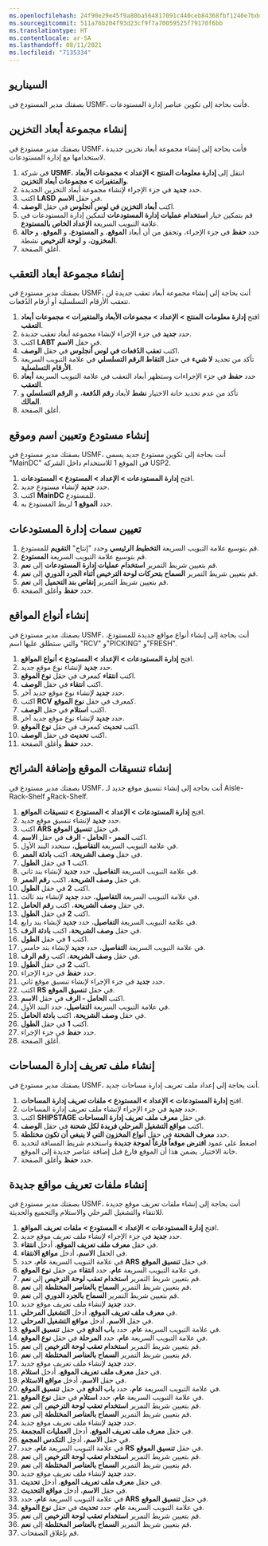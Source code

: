 ```yaml
---
ms.openlocfilehash: 24f90e29e45f9a80ba564817091c440ceb84368fbf1240e7bddb8eb73b222319
ms.sourcegitcommit: 511a76b204f93d23cf9f7a70059525f79170f6bb
ms.translationtype: HT
ms.contentlocale: ar-SA
ms.lasthandoff: 08/11/2021
ms.locfileid: "7135334"
---
```

## <a name="scenario"></a>السيناريو 
بصفتك مدير المستودع في USMF، فأنت بحاجة إلى تكوين عناصر إدارة المستودعات.

## <a name="create-a-storage-dimension-group"></a>إنشاء مجموعة أبعاد التخزين 

بصفتك مدير مستودع في USMF، فأنت بحاجة إلى إنشاء مجموعة أبعاد تخزين جديدة لاستخدامها مع إدارة المستودعات.

1.  في شركة **USMF**، انتقل إلى **إدارة معلومات المنتج > الإعداد > مجموعات الأبعاد والمتغيرات > مجموعات أبعاد التخزين**.
2.  حدد **جديد** في جزء الإجراء لإنشاء مجموعة أبعاد التخزين الجديدة.
3.  اكتب **LASD** في حقل **الاسم**.
4.  اكتب **أبعاد التخزين في لوس أنجلوس** في حقل **الوصف**.
5.  قم بتمكين خيار **استخدام عمليات إدارة المستودعات** لتمكين إدارة المستودعات في علامة التبويب السريعة **الإعداد الخاص بالمستودع**.
6.  حدد **حفظ** في جزء الإجراء، وتحقق من أن أبعاد **الموقع**، و **المستودع**، و **الموقع**، و **حالة المخزون**، و **لوحة الترخيص** نشطة.
7.  أغلق الصفحة.

## <a name="create-a-tracking-dimension-group"></a>إنشاء مجموعة أبعاد التعقب 

بصفتك مدير مستودع في USMF، أنت بحاجة إلى إنشاء مجموعة أبعاد تعقب جديدة لن تتعقب الأرقام التسلسلية أو أرقام الدُفعات.

1.  افتح **إدارة معلومات المنتج > الإعداد > مجموعات الأبعاد والمتغيرات > مجموعات أبعاد التعقب**.
2.  حدد **جديد** في جزء الإجراء لإنشاء مجموعة أبعاد تعقب جديدة.
3.  اكتب **LABT** في حقل **الاسم**.
4.  اكتب **تعقب الدُفعات في لوس أنجلوس** في حقل **الوصف**.
5.  تأكد من تحديد **لا شيء** في حقل **التقاط الرقم التسلسلي** في علامة التبويب السريعة **الأرقام التسلسلية**.
6.  حدد **حفظ** في جزء الإجراءات وستظهر أبعاد التعقب في علامة التبويب السريعة **أبعاد التعقب**.
6.  تأكد من عدم تحديد خانة الاختيار **نشط** لأبعاد **رقم الدُفعة**، و **الرقم التسلسلي** و **المالك**.
7.  أغلق الصفحة.



## <a name="create-a-warehouse-and-assign-a-name-and-site"></a>إنشاء مستودع وتعيين اسم وموقع 

بصفتك مدير مستودع في USMF، أنت بحاجة إلى تكوين مستودع جديد يسمى "MainDC" في الموقع 1 للاستخدام داخل الشركة USP2.

1.  افتح **إدارة المستودعات > الإعداد > المستودع > المستودعات**.
2.  حدد **جديد** لإنشاء مستودع جديد.
3.  اكتب **MainDC** للمستودع.
4.  حدد **الموقع 1** لربط المستودع به.

## <a name="assign-warehouse-management-attributes"></a>تعيين سمات إدارة المستودعات

1.  قم بتوسيع علامة التبويب السريعة **التخطيط الرئيسي** وحدد "إنتاج" **التقويم** للمستودع.
2.  قم بتوسيع علامة التبويب السريعة **المستودع**.
3.  قم بتعيين شريط التمرير **استخدام عمليات إدارة المستودعات** إلى **نعم**.
4.  قم بتعيين شريط التمرير **السماح بتحركات لوحة الترخيص أثناء الجرد الدوري** إلى **نعم**.
5.  قم بتعيين شريط التمرير **إنقاص بند التحميل** إلى **نعم**.
6.  حدد **حفظ** وأغلق الصفحة.

## <a name="create-location-types"></a>إنشاء أنواع المواقع 

بصفتك مدير مستودع في USMF، أنت بحاجة إلى إنشاء أنواع مواقع جديدة للمستودع، والتي ستطلق عليها اسم "RCV" و"PICKING" و"FRESH".

1.  افتح **إدارة المستودعات > الإعداد > المستودع > أنواع المواقع**.
2.  حدد **جديد** لإنشاء نوع موقع جديد.
3.  اكتب **انتقاء** كمعرف في حقل **نوع الموقع**.
4.  اكتب **انتقاء** في حقل **الوصف**.
5.  حدد **جديد** لإنشاء نوع موقع جديد آخر.
6.  اكتب **RCV** كمعرف في حقل **نوع الموقع**.
7.  اكتب **استلام** في حقل **الوصف**.
8.  حدد **جديد** لإنشاء نوع موقع جديد آخر.
9.  اكتب **تحديث** كمعرف في حقل **نوع الموقع**.
10. اكتب **تحديث** في حقل **الوصف**.
11. حدد **حفظ** وأغلق الصفحة.

## <a name="create-location-formats-and-add-segments"></a>إنشاء تنسيقات الموقع وإضافة الشرائح

بصفتك مدير مستودع في USMF، أنت بحاجة إلى إنشاء تنسيق موقع جديد لـ Aisle-Rack-Shelf وRack-Shelf.

1.  افتح **إدارة المستودعات > الإعداد > المستودع > تنسيقات المواقع**.
2.  حدد **جديد** لإنشاء تنسيق موقع جديد.
3.  اكتب **ARS** في حقل **تنسيق الموقع**.
4.  اكتب **الممر - الحامل - الرف** في حقل **الاسم**.
1.  في علامة التبويب السريعة **التفاصيل**، سنحدد البند الأول.
2.  في حقل **وصف الشريحة**، اكتب **بادئة الممر**.
3.  اكتب **1** في حقل **الطول**.
4.  في علامة التبويب السريعة **التفاصيل**، حدد **جديد** لإنشاء بند ثاني.
5.  في حقل **وصف الشريحة**، اكتب **رقم الممر**.
6.  اكتب **2** في حقل **الطول**.
7.  في علامة التبويب السريعة **التفاصيل**، حدد **جديد** لإنشاء بند ثالث.
8.  في حقل **وصف الشريحة**، اكتب **رقم الحامل**.
9.  اكتب **2** في حقل **الطول**.
10. في علامة التبويب السريعة **التفاصيل**، حدد **جديد** لإنشاء بند رابع.
11. في حقل **وصف الشريحة**، اكتب **بادئة الرف**.
12. اكتب **1** في حقل **الطول**.
13. في علامة التبويب السريعة **التفاصيل**، حدد **جديد** لإنشاء بند خامس.
14. في حقل **وصف الشريحة**، اكتب **رقم الرف**.
15. اكتب **2** في حقل **الطول**.
16. حدد **حفظ** في جزء الإجراء.
16. حدد **جديد** في جزء الإجراء لإنشاء تنسيق موقع ثاني.
17. اكتب **RS** في حقل **تنسيق الموقع**.
18. اكتب **الحامل - الرف** في حقل **الاسم**.
19. في علامة التبويب السريعة **التفاصيل**، حدد البند الأول.
20. في حقل **وصف الشريحة**، اكتب **بادئة الحامل**.
21. اكتب **1** في حقل **الطول**.
22. حدد **حفظ** في جزء الإجراء.
40. أغلق الصفحة.

## <a name="create-a-dock-management-profile"></a>إنشاء ملف تعريف إدارة المساحات 

بصفتك مدير مستودع في USMF، أنت بحاجة إلى إعداد ملف تعريف إدارة مساحات جديد.

1.  افتح **إدارة المستودعات > الإعداد > المستودع > ملفات تعريف إدارة المساحات**.
2.  حدد **جديد** في جزء الإجراء لإنشاء ملف تعريف إدارة المساحات.
3.  اكتب **SHIPSTAGE** في حقل **معرف ملف تعريف إدارة المساحات**.
4.  اكتب **مواقع التشغيل المرحلي فريدة لكل شحنة** في حقل **الوصف**.
5.  حدد **معرف الشحنة** في حقل **أنواع المخزون التي لا ينبغي أن تكون مختلطة**.
6.  اضغط على عمود **افترض موقعاً فارغاً لموجة جديدة** واستخدم شريط المسافة لتحديد خانة الاختيار. يضمن هذا أن الموقع فارغ قبل إضافة عناصر جديدة إلى الموقع.
7.  حدد **حفظ** وأغلق الصفحة.

## <a name="create-new-location-profiles"></a>إنشاء ملفات تعريف مواقع جديدة 

بصفتك مدير مستودع في USMF، أنت بحاجة إلى إنشاء ملفات تعريف موقع جديدة للانتقاء والتشغيل المرحلي والاستلام والتجميع والحديثة.

1.  افتح **إدارة المستودعات > الإعداد > المستودع > ملفات تعريف المواقع**.
2.  حدد **جديد** في جزء الإجراء لإنشاء ملف تعريف موقع جديد.
3.  في حقل **معرف ملف تعريف الموقع**، أدخل **انتقاء**.
4.  في الحقل **الاسم**، أدخل **مواقع الانتقاء**.
5.  في علامة التبويب السريعة **عام**، حدد **ARS** في حقل **تنسيق الموقع**.
6.  في علامة التبويب السريعة **عام**، حدد **انتقاء** من حقل **نوع الموقع**.
7.  قم بتعيين شريط التمرير **استخدام تعقب لوحة الترخيص** إلى **نعم**.
8.  قم بتعيين شريط التمرير **السماح بالعناصر المختلطة** إلى **نعم**.
9.  قم بتعيين شريط التمرير **السماح بالجرد الدوري** إلى **نعم**.
10. حدد **جديد** لإنشاء ملف تعريف موقع جديد.
11. في **معرف ملف تعريف الموقع**، أدخل **التشغيل المرحلي**.
12. في حقل **الاسم**، أدخل **مواقع التشغيل المرحلي**.
13. في علامة التبويب السريعة **عام**، حدد **باب الدفع** في حقل **تنسيق الموقع**.
14. في علامة التبويب السريعة **عام**، حدد **المرحلة** في حقل **نوع الموقع**.
15. قم بتعيين شريط التمرير **استخدام تعقب لوحة الترخيص** إلى **نعم**.
16. قم بتعيين شريط التمرير **السماح بالعناصر المختلطة** إلى **نعم**.
17. حدد **جديد** لإنشاء ملف تعريف موقع جديد.
18. في حقل **معرف ملف تعريف الموقع**، أدخل **استلام**.
19. في حقل **الاسم**، أدخل **مواقع الاستلام**.
20. في علامة التبويب السريعة **عام**، حدد **باب الدفع** في حقل **تنسيق الموقع**.
21. في علامة التبويب السريعة **عام**، حدد **استلام** في حقل **نوع الموقع**.
22. قم بتعيين شريط التمرير **استخدام تعقب لوحة الترخيص** إلى **نعم**.
23. قم بتعيين شريط التمرير **السماح بالعناصر المختلطة** إلى **نعم**.
24. حدد **جديد** لإنشاء ملف تعريف موقع جديد.
25. في حقل **معرف ملف تعريف الموقع**، أدخل **العمليات المجمعة‬**.
26. في حقل **الاسم**، أدخِل **التكدس المجمع**.
27. في علامة التبويب السريعة **عام**، حدد **RS** في حقل **تنسيق الموقع**.
28. قم بتعيين شريط التمرير **استخدام تعقب لوحة الترخيص** إلى **نعم**.
29. قم بتعيين شريط التمرير **السماح بالعناصر المختلطة** إلى **نعم**.
30. حدد **جديد** لإنشاء ملف تعريف موقع جديد.
31. في حقل **معرف ملف تعريف الموقع**، أدخل **تحديث**.
32. في حقل **الاسم**، أدخل **مواقع التحديث**.
33. في علامة التبويب السريعة **عام**، حدد **ARS** في حقل **تنسيق الموقع**.
34. في علامة التبويب السريعة **عام**، حدد **تحديث** في حقل **نوع الموقع**.
35. قم بتعيين شريط التمرير **استخدام تعقب لوحة الترخيص** إلى **نعم**.
36. قم بتعيين شريط التمرير **السماح بالعناصر المختلطة** إلى **نعم**.
37. قم بإغلاق الصفحات.


